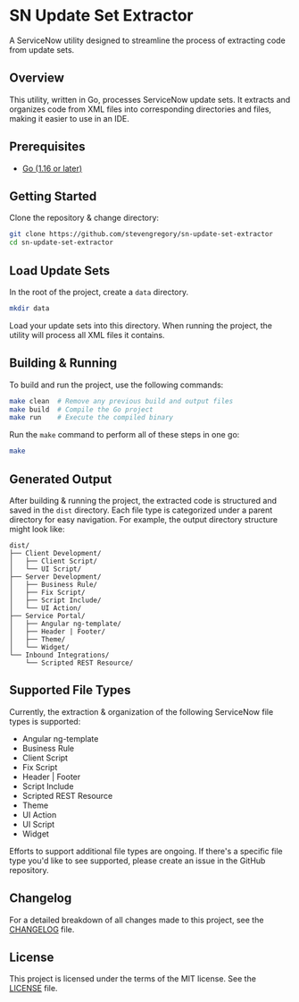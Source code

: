 # SN Update Set Extractor

A ServiceNow utility designed to streamline the process of extracting code from update sets.

## Overview

This utility, written in Go, processes ServiceNow update sets. It extracts and organizes code from XML files into corresponding directories and files, making it easier to use in an IDE.

## Prerequisites

- [Go (1.16 or later)](https://go.dev/doc/install)

## Getting Started

Clone the repository & change directory:

```sh
git clone https://github.com/stevengregory/sn-update-set-extractor
cd sn-update-set-extractor
```

## Load Update Sets

In the root of the project, create a `data` directory.

```sh
mkdir data
```

Load your update sets into this directory. When running the project, the utility will process all XML files it contains.

## Building & Running

To build and run the project, use the following commands:

```sh
make clean  # Remove any previous build and output files
make build  # Compile the Go project
make run    # Execute the compiled binary
```

Run the `make` command to perform all of these steps in one go:

```sh
make
```

## Generated Output

After building & running the project, the extracted code is structured and saved in the `dist` directory. Each file type is categorized under a parent directory for easy navigation. For example, the output directory structure might look like:

```
dist/
├── Client Development/
│   ├── Client Script/
│   └── UI Script/
├── Server Development/
│   ├── Business Rule/
│   ├── Fix Script/
│   ├── Script Include/
│   └── UI Action/
├── Service Portal/
│   ├── Angular ng-template/
│   ├── Header | Footer/
│   ├── Theme/
│   └── Widget/
└── Inbound Integrations/
    └── Scripted REST Resource/
```

## Supported File Types

Currently, the extraction & organization of the following ServiceNow file types is supported:

- Angular ng-template
- Business Rule
- Client Script
- Fix Script
- Header | Footer
- Script Include
- Scripted REST Resource
- Theme
- UI Action
- UI Script
- Widget

Efforts to support additional file types are ongoing. If there's a specific file type you'd like to see supported, please create an issue in the GitHub repository.

## Changelog

For a detailed breakdown of all changes made to this project, see the [CHANGELOG](CHANGELOG.md) file.

## License

This project is licensed under the terms of the MIT license. See the [LICENSE](LICENSE) file.
